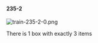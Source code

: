 #### 235-2
![train-235-2-0.png](https://github.com/lil-lab/nlvr/raw/master/nlvr/train/images/44/train-235-2-0.png "train-235-2-0.png")

There is 1 box with exactly 3 items
